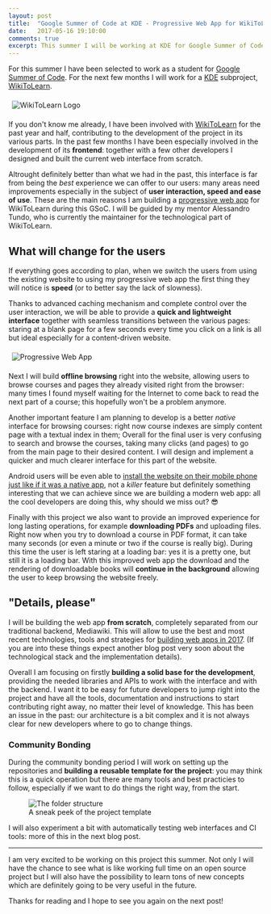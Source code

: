 ```yaml
---
layout: post
title:  "Google Summer of Code at KDE - Progressive Web App for WikiToLearn"
date:   2017-05-16 19:10:00
comments: true
excerpt: This summer I will be working at KDE for Google Summer of Code. I will be developing a progressive web app for WikiTolearn.
---
```


For this summer I have been selected to work as a student for [Google Summer of Code](https://summerofcode.withgoogle.com/about/). For the next few months I will work for a [KDE](http://kde.org/) subproject, [WikiToLearn](http://join.wikitolearn.org).

<img alt="WikiToLearn Logo" style="max-width: 30%;padding:0.5em;" src="{{ site.url }}/img/gsoc-at-kde/gsoc.jpg">

If you don't know me already, I have been involved with [WikiToLearn](http://join.wikitolearn.org) for the past year and half, contributing to the development of the project in its various parts. In the past few months I have been especially involved in the development of its **frontend**: together with a few other developers I designed and built the current web interface from scratch.

Altrought definitely better than what we had in the past, this interface is far from being the *best* experience we can offer to our users: many areas need improvements especially in the subject of **user interaction, speed and ease of use**. These are the main reasons I am building a [progressive web app](https://developers.google.com/web/progressive-web-apps/) for WikiToLearn during this GSoC. I will be guided by my mentor Alessandro Tundo, who is currently the maintainer for the technological part of WikiToLearn.

## What will change for the users

If everything goes according to plan, when we switch the users from using the existing website to using my progressive web app the first thing they will notice is **speed** (or to better say the lack of slowness).

Thanks to advanced caching mechanism and complete control over the user interaction, we will be able to provide a **quick and lightweight interface** together with seamless transitions between the various pages: staring at a blank page for a few seconds every time you click on a link is all but ideal especially for a content-driven website.

<img alt="Progressive Web App" style="max-width:70%;padding:0.5em;" src="{{ site.url }}/img/gsoc-at-kde/pwa.png">

Next I will build **offline browsing** right into the website, allowing users to browse courses and pages they already visited right from the browser: many times I found myself waiting for the Internet to come back to read the next part of a course; this hopefully won't be a problem anymore.

Another important feature I am planning to develop is a better *native* interface for browsing courses: right now course indexes are simply content page with a textual index in them; Overall for the final user is very confusing to search and browse the courses, taking many clicks (and pages) to go from the main page to their desired content. I will design and implement a quicker and much clearer interface for this part of the website.

Android users will be even able to [install the website on their mobile phone just like if it was a native app](https://developers.google.com/web/fundamentals/engage-and-retain/app-install-banners/), not a *killer* feature but definitely something interesting that we can achieve since we are building a modern web app: all the cool developers are doing this, why should we miss out? 😎

Finally with this project we also want to provide an improved experience for long lasting operations, for example **downloading PDFs** and uploading files. Right now when you try to download a course in PDF format, it can take many seconds (or even a minute or two if the course is really big). During this time the user is left staring at a loading bar: yes it is a pretty one, but still it is a loading bar. With this improved web app the download and the rendering of downloadable books will **continue in the background** allowing the user to keep browsing the website freely.

## "Details, please"

I will be building the web app **from scratch**, completely separated from our traditional backend, Mediawiki. This will allow to use the best and most recent technologies, tools and strategies for [building web apps in 2017](https://github.com/kamranahmedse/developer-roadmap). (If you are into these things expect another blog post very soon about the technological stack and the implementation details).

Overall I am focusing on firstly **building a solid base for the development**, providing the needed libraries and APIs to work with the interface and with the backend. I want it to be easy for future developers to jump right into the project and have all the tools, documentation and instructions to start contributing right away, no matter their level of knowledge. This has been an issue in the past: our architecture is a bit complex and it is not always clear for new developers where to go to change things.

### Community Bonding

During the community bonding period I will work on setting up the repositories and **building a reusable template for the project**: you may think this is a quick operation but there are many tools and best practicies to follow, especially if we want to do things the right way, from the start.

<figure>
    <img alt="The folder structure" src="{{ site.url }}/img/gsoc-at-kde/project.png">
    <figcaption>A sneak peek of the project template</figcaption>
</figure>

I will also experiment a bit with automatically testing web interfaces and CI tools: more of this in the next blog post.

-----

I am very excited to be working on this project this summer. Not only I will have the chance to see what is like working full time on an open source project but I will also have the possibility to learn tons of new concepts which are definitely going to be very useful in the future.


Thanks for reading and I hope to see you again on the next post!